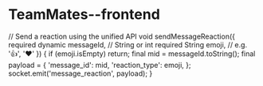 # TeamMates--frontend

// Send a reaction using the unified API void 
sendMessageReaction({ required dynamic messageId, // String or int required String emoji, // e.g. '👍', '❤️' }) 
{ 
if (emoji.isEmpty) return; 
final mid = messageId.toString(); 
final payload = { 'message_id': mid, 'reaction_type': emoji, }; 
socket.emit('message_reaction', payload); 
}

